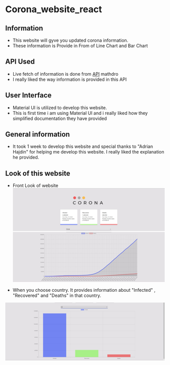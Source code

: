 # Corona_website_react

## Information
* This website will gyve you updated corona information. 
* These information is Provide in From of Line Chart and Bar Chart

## API Used
* Live fetch of information is done from [API](https://covid19.mathdro.id/api) mathdro
* I really liked the way information is provided in this API

## User Interface 
* Material UI is utilized to develop this website.
* This is first time i am using Material UI and i really liked how they simplified documentation they have provided 

## General information
* It took 1 week to develop this website and special thanks to "Adrian Hajdin" for helping me develop this website. I really liked the explanation he provided.

## Look of this website 
* Front Look of website 
![alt text](https://github.com/palashjain2801/Corona_website_react/blob/master/corona_website/git_Image/image_1.JPG)
![alt text](https://github.com/palashjain2801/Corona_website_react/blob/master/corona_website/git_Image/image_2.JPG)

* When you choose country. It provides information about "Infected" , "Recovered" and "Deaths" in that country.

![alt text](https://github.com/palashjain2801/Corona_website_react/blob/master/corona_website/git_Image/image_3.JPG)

